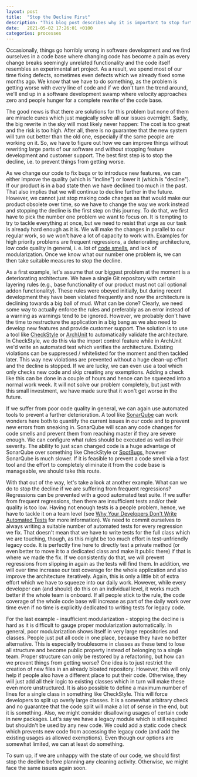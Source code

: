 ```yaml
---
layout: post
title:  "Stop the Decline First"
description: "This blog post describes why it is important to stop further software quality decline via improved processes and gives some ideas on how to do it."
date:   2021-05-02 17:26:01 +0100
categories: processes
---
```

Occasionally, things go horribly wrong in software development and we find ourselves in a code base where changing code has become a pain as every change breaks seemingly unrelated functionality and the code itself resembles an experimental art project. As a result, we spend most of our time fixing defects, sometimes even defects which we already fixed some months ago. We know that we have to do something, as the problem is getting worse with every line of code and if we don't turn the trend around, we'll end up in a software development swamp where velocity approaches zero and people hunger for a complete rewrite of the code base. 

The good news is that there are solutions for this problem but none of them are miracle cures which just magically solve all our issues overnight. Sadly, the big rewrite in the sky will most likely never happen: The cost is too great and the risk is too high. After all, there is no guarantee that the new system will turn out better than the old one, especially if the same people are working on it. So, we have to figure out how we can improve things without rewriting large parts of our software and without stopping feature development and customer support. The best first step is to stop the decline, i.e. to prevent things from getting worse.

As we change our code to fix bugs or to introduce new features, we can either improve the quality (which is "incline") or lower it (which is "decline"). If our product is in a bad state then we have declined too much in the past. That also implies that we will continue to decline further in the future. However, we cannot just stop making code changes as that would make our product obsolete over time, so we have to change the way we work instead and stopping the decline is the first step on this journey. To do that, we first have to pick the number one problem we want to focus on. It is tempting to try to tackle everything at once, but we need to resist that urge as our task is already hard enough as it is. We will make the changes in parallel to our regular work, so we won't have a lot of capacity to work with. Examples for high priority problems are frequent regressions, a deteriorating architecture, low code quality in general, i. e. lot of [code smells](https://en.wikipedia.org/wiki/Code_smell), and lack of modularization. Once we know what our number one problem is, we can then take suitable measures to stop the decline.

 As a first example, let's assume that our biggest problem at the moment is a deteriorating architecture. We have a single Git repository with certain layering rules (e.g., base functionality of our product must not call optional addon functionality). These rules were obeyed initially, but during recent development they have been violated frequently and now the architecture is declining towards a big ball of mud. What can be done? Clearly, we need some way to actually enforce the rules and preferably as an error instead of a warning as warnings tend to be ignored. However, we probably don't have the time to restructure the application in a big bang as we also need to develop new features and provide customer support. The solution is to use a tool like [CheckStyle](https://checkstyle.sourceforge.io/) or [ArchUnit](https://www.archunit.org/) to automatically validate the architecture. In CheckStyle, we do this via the import control feature while in ArchUnit we'd write an automated test which verifies the architecture. Existing violations can be suppressed / whitelisted for the moment and then tackled later. This way new violations are prevented without a huge clean-up effort and the decline is stopped. If we are lucky, we can even use a tool which only checks new code and skip creating any exemptions. Adding a check like this can be done in a couple of hours and hence can be squeezed into a normal work week. It will not solve our problem completely, but just with this small investment, we have made sure that it won't get worse in the future.

If we suffer from poor code quality in general, we can again use automated tools to prevent a further deterioration. A tool like [SonarQube](https://www.SonarQube.org/) can work wonders here both to quantify the current issues in our code and to prevent new errors from sneaking in. SonarQube will scan any code changes for code smells and prevent them from reaching master if they are severe enough. We can configure what rules should be executed as well as their severity. The ability to just scan changed code is a huge advantage of SonarQube over something like CheckStyle or [SpotBugs](https://spotbugs.Github.io/), however SonarQube is much slower. If it is feasible to prevent a code smell via a fast tool and the effort to completely eliminate it from the code base is manageable, we should take this route.

With that out of the way, let's take a look at another example. What can we do to stop the decline if we are suffering from frequent regressions? Regressions can be prevented with a good automated test suite. If we suffer from frequent regressions, then there are insufficient tests and/or their quality is too low. Having not enough tests is a people problem, hence, we have to tackle it on a team level (see [Why Your Developers Don't Write Automated Tests](https://thinkingsideways.net/testing/reasons-for-no-tests.html) for more information). We need to commit ourselves to always writing a suitable number of automated tests for every regression we fix. That doesn't mean that we have to write tests for the full class which we are touching, though, as this might be too much effort in test-unfriendly legacy code. It is perfectly fine here to directly test a private method (or even better to move it to a dedicated class and make it public there) if that is where we made the fix. If we consistently do that, we will prevent regressions from slipping in again as the tests will find them. In addition, we will over time increase our test coverage for the whole application and also improve the architecture iteratively. Again, this is only a little bit of extra effort which we have to squeeze into our daily work. However, while every developer can (and should) do this on an individual level, it works much better if the whole team is onboard. If all people stick to the rule, the code coverage of the whole code base will increase as part of the daily work over time even if no time is explicitly dedicated to writing tests for legacy code.

For the last example - insufficient modularization - stopping the decline is hard as it is difficult to gauge proper modularization automatically. In general, poor modularization shows itself in very large repositories and classes. People just put all code in one place, because they have no better alternative. This is especially troublesome in classes as these tend to lose all structure and become public property instead of belonging to a single team. Proper structure can only be restored by a refactoring, but how can we prevent things from getting worse? One idea is to just restrict the creation of new files in an already bloated repository. However, this will only help if people also have a different place to put their code. Otherwise, they will just add all their logic to existing classes which in turn will make these even more unstructured. It is also possible to define a maximum number of lines for a single class in something like CheckStyle. This will force developers to split up overly large classes. It is a somewhat arbitrary check and no guarantee that the code split will make a lot of sense in the end, but it is something. Also, we might consider disallowing usages of certain code in new packages. Let's say we have a legacy module which is still required but shouldn't be used by any new code. We could add a static code check which prevents new code from accessing the legacy code (and add the existing usages as allowed exemptions). Even though our options are somewhat limited, we can at least do something.

To sum up, if we are unhappy with the state of our code, we should first stop the decline before planning any cleaning activity. Otherwise, we might face the same issues again soon.